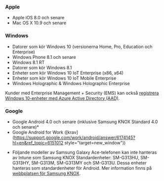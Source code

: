 

### <a name="apple"></a>Apple
  - Apple iOS 8.0 och senare
  - Mac OS X 10.9 och senare

### <a name="windows"></a>Windows
  - Datorer som kör Windows 10 (versionerna Home, Pro, Education och Enterprise)
  - Windows Phone 8.1 och senare
  - Windows 8.1 RT
  - Datorer som kör Windows 8.1
  - Enheter som kör Windows 10 IoT Enterprise (x86, x64)
  - Enheter som kör Windows 10 IoT Mobile Enterprise
  - Windows Holographic & Windows Holographic Enterprise

Kunder med Enterprise Management + Security (EMS) kan också [registrera Windows 10-enheter med Azure Active Directory (AAD)](/intune/deploy-use/set-up-windows-device-management-with-microsoft-intune#azure-active-directory-enrollment).

### <a name="google"></a>Google
- Google Android 4.0 och senare (inklusive Samsung KNOX Standard 4.0 och senare)*
- Google Android for Work ([krav](https://support.google.com/work/android/answer/6174145?hl=en&ref_topic=6151012 style="target=new_window"))

* Följande modeller av Samsung Galaxy Ace-telefonen kan inte hanteras av Intune som Samsung KNOX Standardenheter: SM-G313HU, SM-G313HY, SM-G313M, SM-G313MY och SM-G313U. Dessa enheter hanteras som standardenheter för Android. Mer information finns på [webbplatsen för Samsung KNOX](https://www.samsungknox.com/en).
 


<!--HONumber=Dec16_HO1-->


